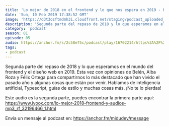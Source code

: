 ```yaml
---
title: 'Lo mejor de 2018 en el frontend y lo que nos espera en 2019 - Parte II - 01x05'
date: 'Sun, 10 Feb 2019 17:38:52 GMT'
image: 'https://d3t3ozftmdmh3i.cloudfront.net/staging/podcast_uploaded_episode/7340239/94d85951cf73a9c5.jpeg'
description: 'Segunda parte del repaso de 2018 y lo que esperamos en el mundo del frontend y el diseño web en 2019. Esta vez con opiniones de Belén, Alba Roza y Félix Ortega para compartirnos lo'
category: 'podcast'
season: 01
episode: 05
audio: https://anchor.fm/s/2c58e75c/podcast/play/16702214/https%3A%2F%2Fd3ctxlq1ktw2nl.cloudfront.net%2Fstaging%2F2020-6-17%2F90903120-44100-2-e4ab59c4d5a6e00e.mp3
tags:
- podcast
---
```


Segunda parte del repaso de 2018 y lo que esperamos en el mundo del frontend y el diseño web en 2019. Esta vez con opiniones de Belén, Alba Roza y Félix Ortega para compartirnos lo más destacado que han vivido el pasado año y algunas cosas que están por venir. Hablamos de inteligencia artificial, Typescript, guías de estilo y muchas cosas más. ¡No te lo pierdas!

Este audio es la segunda parte, puedes encontrar la primera parte aquí: https://www.ivoox.com/lo-mejor-2018-frontend-y-audios-mp3_rf_32196466_1.html

 

Envía un mensaje al podcast en: https://anchor.fm/midudev/message
